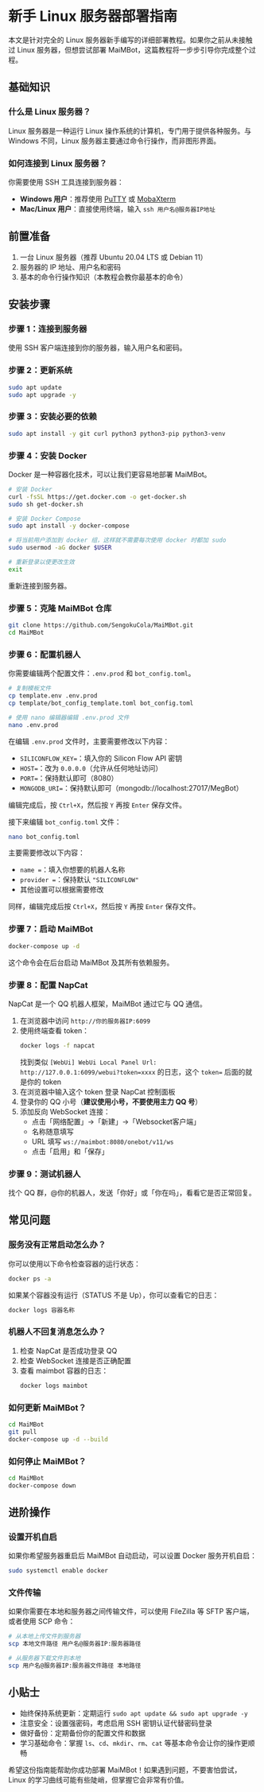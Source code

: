 # 新手 Linux 服务器部署指南

本文是针对完全的 Linux 服务器新手编写的详细部署教程。如果你之前从未接触过 Linux 服务器，但想尝试部署 MaiMBot，这篇教程将一步步引导你完成整个过程。

## 基础知识

### 什么是 Linux 服务器？

Linux 服务器是一种运行 Linux 操作系统的计算机，专门用于提供各种服务。与 Windows 不同，Linux 服务器主要通过命令行操作，而非图形界面。

### 如何连接到 Linux 服务器？

你需要使用 SSH 工具连接到服务器：

- **Windows 用户**：推荐使用 [PuTTY](https://www.putty.org/) 或 [MobaXterm](https://mobaxterm.mobatek.net/)
- **Mac/Linux 用户**：直接使用终端，输入 `ssh 用户名@服务器IP地址`

## 前置准备

1. 一台 Linux 服务器（推荐 Ubuntu 20.04 LTS 或 Debian 11）
2. 服务器的 IP 地址、用户名和密码
3. 基本的命令行操作知识（本教程会教你最基本的命令）

## 安装步骤

### 步骤 1：连接到服务器

使用 SSH 客户端连接到你的服务器，输入用户名和密码。

### 步骤 2：更新系统

```bash
sudo apt update
sudo apt upgrade -y
```

### 步骤 3：安装必要的依赖

```bash
sudo apt install -y git curl python3 python3-pip python3-venv
```

### 步骤 4：安装 Docker

Docker 是一种容器化技术，可以让我们更容易地部署 MaiMBot。

```bash
# 安装 Docker
curl -fsSL https://get.docker.com -o get-docker.sh
sudo sh get-docker.sh

# 安装 Docker Compose
sudo apt install -y docker-compose

# 将当前用户添加到 docker 组，这样就不需要每次使用 docker 时都加 sudo
sudo usermod -aG docker $USER

# 重新登录以使更改生效
exit
```

重新连接到服务器。

### 步骤 5：克隆 MaiMBot 仓库

```bash
git clone https://github.com/SengokuCola/MaiMBot.git
cd MaiMBot
```

### 步骤 6：配置机器人

你需要编辑两个配置文件：`.env.prod` 和 `bot_config.toml`。

```bash
# 复制模板文件
cp template.env .env.prod
cp template/bot_config_template.toml bot_config.toml

# 使用 nano 编辑器编辑 .env.prod 文件
nano .env.prod
```

在编辑 `.env.prod` 文件时，主要需要修改以下内容：

- `SILICONFLOW_KEY=`：填入你的 Silicon Flow API 密钥
- `HOST=`：改为 `0.0.0.0`（允许从任何地址访问）
- `PORT=`：保持默认即可（8080）
- `MONGODB_URI=`：保持默认即可（mongodb://localhost:27017/MegBot）

编辑完成后，按 `Ctrl+X`，然后按 `Y` 再按 `Enter` 保存文件。

接下来编辑 `bot_config.toml` 文件：

```bash
nano bot_config.toml
```

主要需要修改以下内容：

- `name =`：填入你想要的机器人名称
- `provider =`：保持默认 `"SILICONFLOW"`
- 其他设置可以根据需要修改

同样，编辑完成后按 `Ctrl+X`，然后按 `Y` 再按 `Enter` 保存文件。

### 步骤 7：启动 MaiMBot

```bash
docker-compose up -d
```

这个命令会在后台启动 MaiMBot 及其所有依赖服务。

### 步骤 8：配置 NapCat

NapCat 是一个 QQ 机器人框架，MaiMBot 通过它与 QQ 通信。

1. 在浏览器中访问 `http://你的服务器IP:6099`
2. 使用终端查看 token：
   ```bash
   docker logs -f napcat
   ```
   找到类似 `[WebUi] WebUi Local Panel Url: http://127.0.0.1:6099/webui?token=xxxx` 的日志，这个 `token=` 后面的就是你的 token
3. 在浏览器中输入这个 token 登录 NapCat 控制面板
4. 登录你的 QQ 小号（**建议使用小号，不要使用主力 QQ 号**）
5. 添加反向 WebSocket 连接：
   - 点击「网络配置」→「新建」→「Websocket客户端」
   - 名称随意填写
   - URL 填写 `ws://maimbot:8080/onebot/v11/ws`
   - 点击「启用」和「保存」

### 步骤 9：测试机器人

找个 QQ 群，@你的机器人，发送「你好」或「你在吗」，看看它是否正常回复。

## 常见问题

### 服务没有正常启动怎么办？

你可以使用以下命令检查容器的运行状态：

```bash
docker ps -a
```

如果某个容器没有运行（STATUS 不是 Up），你可以查看它的日志：

```bash
docker logs 容器名称
```

### 机器人不回复消息怎么办？

1. 检查 NapCat 是否成功登录 QQ
2. 检查 WebSocket 连接是否正确配置
3. 查看 maimbot 容器的日志：
   ```bash
   docker logs maimbot
   ```

### 如何更新 MaiMBot？

```bash
cd MaiMBot
git pull
docker-compose up -d --build
```

### 如何停止 MaiMBot？

```bash
cd MaiMBot
docker-compose down
```

## 进阶操作

### 设置开机自启

如果你希望服务器重启后 MaiMBot 自动启动，可以设置 Docker 服务开机自启：

```bash
sudo systemctl enable docker
```

### 文件传输

如果你需要在本地和服务器之间传输文件，可以使用 FileZilla 等 SFTP 客户端，或者使用 SCP 命令：

```bash
# 从本地上传文件到服务器
scp 本地文件路径 用户名@服务器IP:服务器路径

# 从服务器下载文件到本地
scp 用户名@服务器IP:服务器文件路径 本地路径
```

## 小贴士

- 始终保持系统更新：定期运行 `sudo apt update && sudo apt upgrade -y`
- 注意安全：设置强密码，考虑启用 SSH 密钥认证代替密码登录
- 做好备份：定期备份你的配置文件和数据
- 学习基础命令：掌握 `ls`、`cd`、`mkdir`、`rm`、`cat` 等基本命令会让你的操作更顺畅

希望这份指南能帮助你成功部署 MaiMBot！如果遇到问题，不要害怕尝试，Linux 的学习曲线可能有些陡峭，但掌握它会非常有价值。